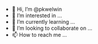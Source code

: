 - 👋 Hi, I’m @pkwelwin
- 👀 I’m interested in ...
- 🌱 I’m currently learning ...
- 💞️ I’m looking to collaborate on ...
- 📫 How to reach me ...

<!---
pkwelwin/pkwelwin is a ✨ special ✨ repository because its `README.md` (this file) appears on your GitHub profile.
You can click the Preview link to take a look at your changes.
--->
